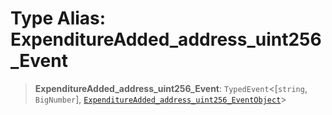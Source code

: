 # Type Alias: ExpenditureAdded\_address\_uint256\_Event

> **ExpenditureAdded\_address\_uint256\_Event**: `TypedEvent`\<\[`string`, `BigNumber`\], [`ExpenditureAdded_address_uint256_EventObject`](../interfaces/ExpenditureAdded_address_uint256_EventObject.md)\>
